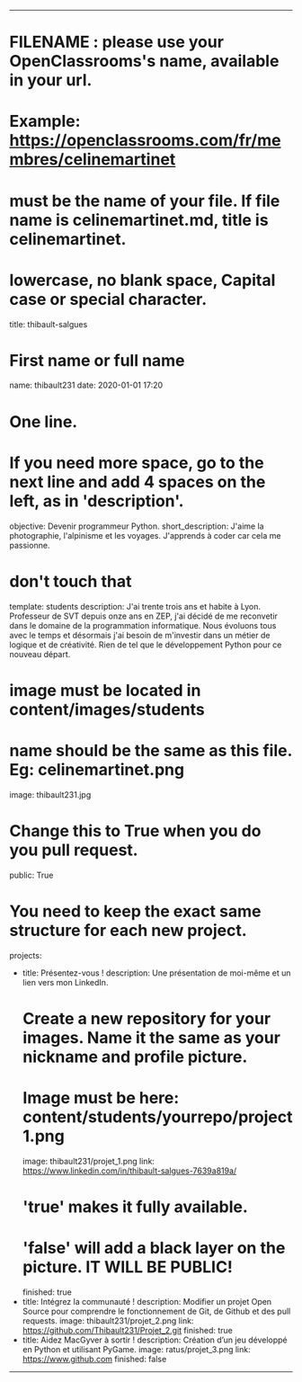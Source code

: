 ---

# FILENAME : please use your OpenClassrooms's name, available in your url.
# Example: https://openclassrooms.com/fr/membres/celinemartinet
# must be the name of your file. If file name is celinemartinet.md, title is celinemartinet.
# lowercase, no blank space, Capital case or special character.
title: thibault-salgues

# First name or full name
name: thibault231
date: 2020-01-01 17:20

# One line.
# If you need more space, go to the next line and add 4 spaces on the left, as in 'description'.
objective: Devenir programmeur Python.
short_description: J'aime la photographie, l'alpinisme et les voyages. J'apprends à coder car cela me passionne.

# don't touch that
template: students
description:
    J'ai trente trois ans et habite à Lyon.
	Professeur de SVT depuis onze ans en ZEP, j'ai décidé de me reconvetir dans le domaine de la programmation informatique.
	Nous évoluons tous avec le temps et désormais j'ai besoin de m'investir dans un métier de logique et de créativité.
	Rien de tel que le développement Python pour ce nouveau départ.

# image must be located in content/images/students
# name should be the same as this file. Eg: celinemartinet.png
image: thibault231.jpg

# Change this to True when you do you pull request.
public: True

# You need to keep the exact same structure for each new project.
projects:
  - title: Présentez-vous !
    description: Une présentation de moi-même et un lien vers mon LinkedIn.
    # Create a new repository for your images. Name it the same as your nickname and profile picture.
    # Image must be here: content/students/yourrepo/project1.png
    image: thibault231/projet_1.png
    link: https://www.linkedin.com/in/thibault-salgues-7639a819a/
    # 'true' makes it fully available.
    # 'false' will add a black layer on the picture. IT WILL BE PUBLIC!
    finished: true
  - title: Intégrez la communauté !
    description: Modifier un projet Open Source pour comprendre le fonctionnement de Git, de Github et des pull requests. 
    image: thibault231/projet_2.png
    link: https://github.com/Thibault231/Projet_2.git
    finished: true
  - title: Aidez MacGyver à sortir !
    description: Création d’un jeu développé en Python et utilisant PyGame.
    image: ratus/projet_3.png
    link: https://www.github.com
    finished: false
---